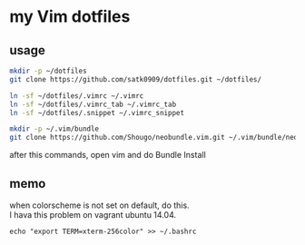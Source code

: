 # my Vim dotfiles #
## usage ##

```bash
mkdir -p ~/dotfiles
git clone https://github.com/satk0909/dotfiles.git ~/dotfiles/

ln -sf ~/dotfiles/.vimrc ~/.vimrc
ln -sf ~/dotfiles/.vimrc_tab ~/.vimrc_tab
ln -sf ~/dotfiles/.snippet ~/.vimrc_snippet

mkdir -p ~/.vim/bundle
git clone https://github.com/Shougo/neobundle.vim.git ~/.vim/bundle/neobundle.vim
```

after this commands, open vim and do Bundle Install

## memo ##
when colorscheme is not set on default, do this.  
I hava this problem on vagrant ubuntu 14.04.
```
echo "export TERM=xterm-256color" >> ~/.bashrc
```

